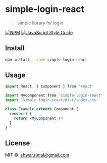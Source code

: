 # simple-login-react

> simple library for login

[![NPM](https://img.shields.io/npm/v/simple-login-react.svg)](https://www.npmjs.com/package/simple-login-react) [![JavaScript Style Guide](https://img.shields.io/badge/code_style-standard-brightgreen.svg)](https://standardjs.com)

## Install

```bash
npm install --save simple-login-react
```

## Usage

```jsx
import React, { Component } from 'react'

import MyComponent from 'simple-login-react'
import 'simple-login-react/dist/index.css'

class Example extends Component {
  render() {
    return <MyComponent />
  }
}
```

## License

MIT © [ishwar.rimal@gmail.com](https://github.com/ishwar.rimal@gmail.com)
